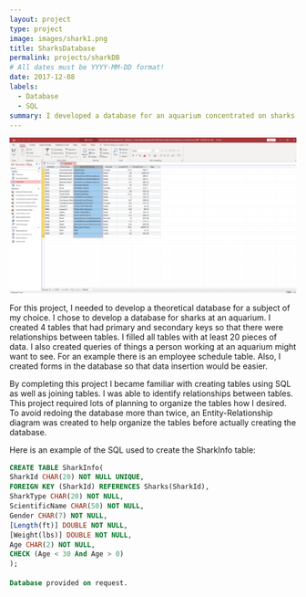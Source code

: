 ```yaml
---
layout: project
type: project
image: images/shark1.png
title: SharksDatabase
permalink: projects/sharkDB
# All dates must be YYYY-MM-DD format!
date: 2017-12-08
labels:
  - Database
  - SQL
summary: I developed a database for an aquarium concentrated on sharks.
---
```


<img class="" src="/images/SharkDBExample.png">

For this project, I needed to develop a theoretical database for a subject of my choice. I chose to develop a database for sharks
at an aquarium. I created 4 tables that had primary and secondary keys so that there were relationships between tables. I filled 
all tables with at least 20 pieces of data. I also created queries of things a person working at an aquarium might want to see. For
an example there is an employee schedule table. Also, I created forms in the database so that data insertion would be easier.

By completing this project I became familiar with creating tables using SQL as well as joining tables. I was able to identify 
relationships between tables. This project required lots of planning to organize the tables how I desired. To avoid redoing the
database more than twice, an Entity-Relationship diagram was created to help organize the tables before actually creating the
database.

Here is an example of the SQL used to create the SharkInfo table:

```SQL
CREATE TABLE SharkInfo(  
SharkId CHAR(20) NOT NULL UNIQUE,  
FOREIGN KEY (SharkId) REFERENCES Sharks(SharkId),  
SharkType CHAR(20) NOT NULL,  
ScientificName CHAR(50) NOT NULL,  
Gender CHAR(7) NOT NULL,  
[Length(ft)] DOUBLE NOT NULL,  
[Weight(lbs)] DOUBLE NOT NULL,  
Age CHAR(2) NOT NULL,  
CHECK (Age < 30 And Age > 0)  
);  

Database provided on request.
